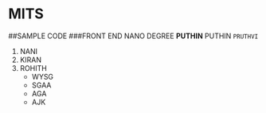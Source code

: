 # MITS
##SAMPLE CODE
###FRONT END NANO DEGREE
**PUTHIN**
PUTHIN
`PRUTHVI`
1. NANI
2. KIRAN
3. ROHITH
   - WYSG
   - SGAA
   + AGA
   - AJK
